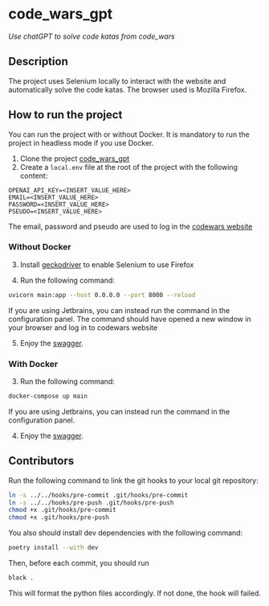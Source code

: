 code_wars_gpt
===========================

_Use chatGPT to solve code katas from code\_wars_

## Description
The project uses Selenium locally to interact with the website and automatically solve the code katas. The browser used is Mozilla Firefox.

## How to run the project

You can run the project with or without Docker.
It is mandatory to run the project in headless mode if you use Docker.
1. Clone the project [code_wars_gpt](https://github.com/maxime-houe/code_wars_gpt)
2. Create a `local.env` file at the root of the project with the following content:
```
OPENAI_API_KEY=<INSERT_VALUE_HERE>
EMAIL=<INSERT_VALUE_HERE>
PASSWORD=<INSERT_VALUE_HERE>
PSEUDO=<INSERT_VALUE_HERE>
```
The email, password and pseudo are used to log in the [codewars website](https://www.codewars.com/)


### Without Docker
3. Install [geckodriver](https://github.com/mozilla/geckodriver/releases) to enable Selenium to use Firefox

4. Run the following command:
```bash
uvicorn main:app --host 0.0.0.0 --port 8000 --reload
```
If you are using Jetbrains, you can instead run the command in the configuration panel.
The command should have opened a new window in your browser and log in to codewars website

5. Enjoy the [swagger](http://localhost:8000/docs).

### With Docker
3. Run the following command:
```bash
docker-compose up main
```
If you are using Jetbrains, you can instead run the command in the configuration panel.

4. Enjoy the [swagger](http://localhost:8000/docs).

## Contributors
Run the following command to link the git hooks to your local git repository:
```bash
ln -s ../../hooks/pre-commit .git/hooks/pre-commit
ln -s ../../hooks/pre-push .git/hooks/pre-push
chmod +x .git/hooks/pre-commit
chmod +x .git/hooks/pre-push
```
You also should install dev dependencies with the following command:
```bash
poetry install --with dev
```
Then, before each commit, you should run 
```bash
black .
```
This will format the python files accordingly. If not done, the hook will failed.
